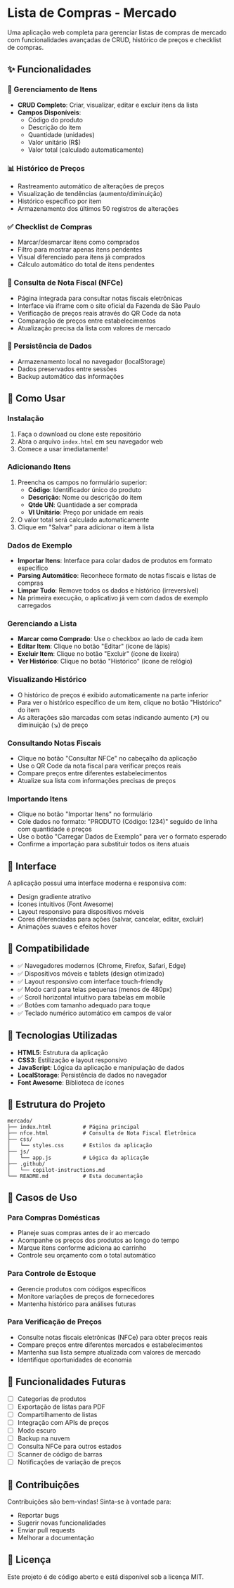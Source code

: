 # Lista de Compras - Mercado

Uma aplicação web completa para gerenciar listas de compras de mercado com funcionalidades avançadas de CRUD, histórico de preços e checklist de compras.

## ✨ Funcionalidades

### 📝 Gerenciamento de Itens
- **CRUD Completo**: Criar, visualizar, editar e excluir itens da lista
- **Campos Disponíveis**:
  - Código do produto
  - Descrição do item
  - Quantidade (unidades)
  - Valor unitário (R$)
  - Valor total (calculado automaticamente)

### 📊 Histórico de Preços
- Rastreamento automático de alterações de preços
- Visualização de tendências (aumento/diminuição)
- Histórico específico por item
- Armazenamento dos últimos 50 registros de alterações

### ✅ Checklist de Compras
- Marcar/desmarcar itens como comprados
- Filtro para mostrar apenas itens pendentes
- Visual diferenciado para itens já comprados
- Cálculo automático do total de itens pendentes

### 🧾 Consulta de Nota Fiscal (NFCe)
- Página integrada para consultar notas fiscais eletrônicas
- Interface via iframe com o site oficial da Fazenda de São Paulo
- Verificação de preços reais através do QR Code da nota
- Comparação de preços entre estabelecimentos
- Atualização precisa da lista com valores de mercado

### 💾 Persistência de Dados
- Armazenamento local no navegador (localStorage)
- Dados preservados entre sessões
- Backup automático das informações

## 🚀 Como Usar

### Instalação
1. Faça o download ou clone este repositório
2. Abra o arquivo `index.html` em seu navegador web
3. Comece a usar imediatamente!

### Adicionando Itens
1. Preencha os campos no formulário superior:
   - **Código**: Identificador único do produto
   - **Descrição**: Nome ou descrição do item
   - **Qtde UN**: Quantidade a ser comprada
   - **Vl Unitário**: Preço por unidade em reais
2. O valor total será calculado automaticamente
3. Clique em "Salvar" para adicionar o item à lista

### Dados de Exemplo
- **Importar Itens**: Interface para colar dados de produtos em formato específico
- **Parsing Automático**: Reconhece formato de notas fiscais e listas de compras
- **Limpar Tudo**: Remove todos os dados e histórico (irreversível)
- Na primeira execução, o aplicativo já vem com dados de exemplo carregados

### Gerenciando a Lista
- **Marcar como Comprado**: Use o checkbox ao lado de cada item
- **Editar Item**: Clique no botão "Editar" (ícone de lápis)
- **Excluir Item**: Clique no botão "Excluir" (ícone de lixeira)
- **Ver Histórico**: Clique no botão "Histórico" (ícone de relógio)

### Visualizando Histórico
- O histórico de preços é exibido automaticamente na parte inferior
- Para ver o histórico específico de um item, clique no botão "Histórico" do item
- As alterações são marcadas com setas indicando aumento (↗️) ou diminuição (↘️) de preço

### Consultando Notas Fiscais
- Clique no botão "Consultar NFCe" no cabeçalho da aplicação
- Use o QR Code da nota fiscal para verificar preços reais
- Compare preços entre diferentes estabelecimentos
- Atualize sua lista com informações precisas de preços

### Importando Itens
- Clique no botão "Importar Itens" no formulário
- Cole dados no formato: "PRODUTO (Código: 1234)" seguido de linha com quantidade e preços
- Use o botão "Carregar Dados de Exemplo" para ver o formato esperado
- Confirme a importação para substituir todos os itens atuais

## 🎨 Interface

A aplicação possui uma interface moderna e responsiva com:
- Design gradiente atrativo
- Ícones intuitivos (Font Awesome)
- Layout responsivo para dispositivos móveis
- Cores diferenciadas para ações (salvar, cancelar, editar, excluir)
- Animações suaves e efeitos hover

## 📱 Compatibilidade

- ✅ Navegadores modernos (Chrome, Firefox, Safari, Edge)
- ✅ Dispositivos móveis e tablets (design otimizado)
- ✅ Layout responsivo com interface touch-friendly
- ✅ Modo card para telas pequenas (menos de 480px)
- ✅ Scroll horizontal intuitivo para tabelas em mobile
- ✅ Botões com tamanho adequado para toque
- ✅ Teclado numérico automático em campos de valor

## 🔧 Tecnologias Utilizadas

- **HTML5**: Estrutura da aplicação
- **CSS3**: Estilização e layout responsivo
- **JavaScript**: Lógica da aplicação e manipulação de dados
- **LocalStorage**: Persistência de dados no navegador
- **Font Awesome**: Biblioteca de ícones

## 📂 Estrutura do Projeto

```
mercado/
├── index.html          # Página principal
├── nfce.html           # Consulta de Nota Fiscal Eletrônica
├── css/
│   └── styles.css      # Estilos da aplicação
├── js/
│   └── app.js          # Lógica da aplicação
├── .github/
│   └── copilot-instructions.md
└── README.md           # Esta documentação
```

## 🎯 Casos de Uso

### Para Compras Domésticas
- Planeje suas compras antes de ir ao mercado
- Acompanhe os preços dos produtos ao longo do tempo
- Marque itens conforme adiciona ao carrinho
- Controle seu orçamento com o total automático

### Para Controle de Estoque
- Gerencie produtos com códigos específicos
- Monitore variações de preços de fornecedores
- Mantenha histórico para análises futuras

### Para Verificação de Preços
- Consulte notas fiscais eletrônicas (NFCe) para obter preços reais
- Compare preços entre diferentes mercados e estabelecimentos
- Mantenha sua lista sempre atualizada com valores de mercado
- Identifique oportunidades de economia

## 🔮 Funcionalidades Futuras

- [ ] Categorias de produtos
- [ ] Exportação de listas para PDF
- [ ] Compartilhamento de listas
- [ ] Integração com APIs de preços
- [ ] Modo escuro
- [ ] Backup na nuvem
- [ ] Consulta NFCe para outros estados
- [ ] Scanner de código de barras
- [ ] Notificações de variação de preços

## 🤝 Contribuições

Contribuições são bem-vindas! Sinta-se à vontade para:
- Reportar bugs
- Sugerir novas funcionalidades
- Enviar pull requests
- Melhorar a documentação

## 📄 Licença

Este projeto é de código aberto e está disponível sob a licença MIT.